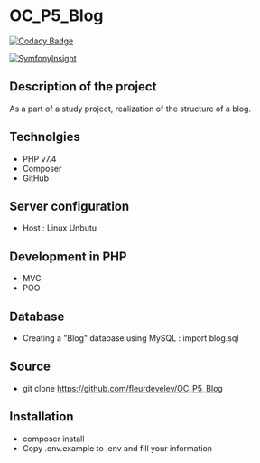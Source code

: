 # OC_P5_Blog
[![Codacy Badge](https://app.codacy.com/project/badge/Grade/daf4eb11bfe44fe0b619a80671dcfc7f)](https://www.codacy.com/gh/fleurdeveley/OC_P5_Blog/dashboard?utm_source=github.com&amp;utm_medium=referral&amp;utm_content=fleurdeveley/OC_P5_Blog&amp;utm_campaign=Badge_Grade)

[![SymfonyInsight](https://insight.symfony.com/projects/ba539702-398e-4251-98bd-338a427ea5c2/small.svg)](https://insight.symfony.com/projects/ba539702-398e-4251-98bd-338a427ea5c2)

## Description of the project
As a part of a study project, realization of the structure of a blog.

## Technolgies
* PHP v7.4
* Composer
* GitHub
  
## Server configuration
* Host : Linux Unbutu

## Development in PHP
* MVC
* POO

## Database
* Creating a "Blog" database using MySQL : import blog.sql

## Source
* git clone https://github.com/fleurdeveley/OC_P5_Blog

## Installation
* composer install
* Copy .env.example to .env and fill your information
